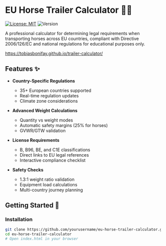# EU Horse Trailer Calculator 🐴🚛

[![License: MIT](https://img.shields.io/badge/License-MIT-yellow.svg)](https://opensource.org/licenses/MIT)
![Version](https://img.shields.io/badge/version-1.0.0-blue)

A professional calculator for determining legal requirements when transporting horses across EU countries, compliant with Directive 2006/126/EC and national regulations for educational purposes only.

https://tobiasbonifay.github.io/trailer-calculator/

## Features ✨

- **Country-Specific Regulations**
  - 35+ European countries supported
  - Real-time regulation updates
  - Climate zone considerations

- **Advanced Weight Calculations**
  - Quantity vs weight modes
  - Automatic safety margins (25% for horses)
  - GVWR/GTW validation

- **License Requirements**
  - B, B96, BE, and C1E classifications
  - Direct links to EU legal references
  - Interactive compliance checklist

- **Safety Checks**
  - 1.3:1 weight ratio validation
  - Equipment load calculations
  - Multi-country journey planning

## Getting Started 🚀

### Installation
```bash
git clone https://github.com/yourusername/eu-horse-trailer-calculator.git
cd eu-horse-trailer-calculator
# Open index.html in your browser

